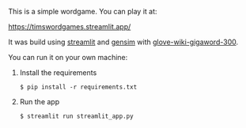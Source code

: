 This is a simple wordgame.
You can play it at:

https://timswordgames.streamlit.app/

It was build using [streamlit](https://streamlit.io/) and [gensim](https://radimrehurek.com/gensim/) with [glove-wiki-gigaword-300](https://huggingface.co/fse/glove-wiki-gigaword-300/tree/main).

You can run it on your own machine:
1. Install the requirements
   ```
   $ pip install -r requirements.txt
   ```
2. Run the app
   ```
   $ streamlit run streamlit_app.py
   ```
